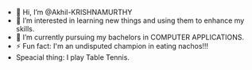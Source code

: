 - 👋 Hi, I’m @Akhil-KRISHNAMURTHY
- 👀 I’m interested in learning new things and using them to enhance my skills.
- 🌱 I’m currently pursuing my bachelors in COMPUTER APPLICATIONS.
- ⚡ Fun fact: I'm an undisputed champion in eating nachos!!!
- Speacial thing: I play Table Tennis.

<!---
Akhil-KRISHNAMURTHY/Akhil-KRISHNAMURTHY is a ✨ special ✨ repository because its `README.md` (this file) appears on your GitHub profile.
You can click the Preview link to take a look at your changes.
--->
